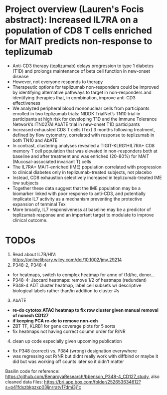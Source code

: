 # Project overview (Lauren's Focis abstract): Increased IL7RA on a population of CD8 T cells enriched for MAIT predicts non-response to teplizumab
 - Anti-CD3 therapy (teplizumab) delays progression to type 1 diabetes (T1D) and prolongs maintenance of beta cell function in new-onset disease
 - However, not everyone responds to therapy
 - Therapeutic options for teplizumab non-responders could be improved by identifying alternative pathways to target in non-responders and identifying therapies that, in combination, improve anti-CD3 effectiveness
 - We analyzed peripheral blood mononuclear cells from participants enrolled in two teplizumab trials: NIDDK TrialNet’s TN10 trial in participants at high risk for developing T1D and the Immune Tolerance Network’s ITN027AI AbATE trial in new-onset T1D participants
 - Increased exhausted CD8 T cells (Tex) 3 months following treatment, defined by flow cytometry, correlated with response to teplizumab in both TN10 and AbATE
 - In contrast, clustering analyses revealed a TIGIT-KLRG1+IL7RA+ CD8 memory T cell population that was elevated in non-responders both at baseline and after treatment and was enriched (20-80%) for MAIT (Mucosal-associated invariant T) cells
 - The IL7RA+ MAIT-enriched (IME) population correlated with progression to clinical diabetes only in teplizumab-treated subjects, not placebo
 - Instead, CD8 exhaustion selectively increased in teplizumab-treated IME low subjects
 - Together these data suggest that the IME population may be a biomarker linked with poor response to anti-CD3, and potentially implicate IL7 activity as a mechanism preventing the protective expansion of terminal Tex
 - More broadly, IL7 responsiveness at baseline may be a predictor of teplizumab response and an important target to modulate to improve clinical outcome.

# TODOs
1. Read about IL7R/HIV: https://onlinelibrary.wiley.com/doi/10.1002/jmv.29214
2. P348-2, P348-4
 - for heatmaps, switch to complex heatmap for anno of t1d/hc, donor...
 - P348-4: Jaccard heatmaps: remove 1/2 of heatmaps (redundant)
 - P348-4 ADT cluster heatmap, label cell subsets w/ descriptive biological labels rather than/in addition to cluster #s
3. AbATE
 - **re-do cytotox ATAC heatmap to fix row cluster given manual removal of nonexh CD127**
 - **if keeping PCA re-do to remove non-exh**
 - ZBT TF, KLRB1 for gene coverage plots for 5 sorts
 - fix heatmaps not having correct column order for R/NR
4. clean up code especially given upcoming publication
 - fix P348 (correct) vs. P384 (wrong) designation everywhere
 - was regressing out R/NR but didnt really work with diffbind or maybe it did but was working off counts later so it didn't matter

Basilin code for reference: https://github.com/BenaroyaResearch/bbenson_P348-4_CD127_study, also cleaned data files: https://bri.app.box.com/folder/252653634612?s=p41fdszbkpzxp03ljnrratv17dmi3j1c